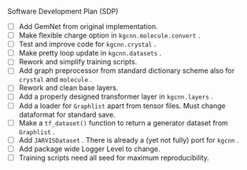 Software Development Plan (SDP)

* [ ] Add GemNet from original implementation.
* [ ] Make flexible charge option in ``kgcnn.molecule.convert`` .
* [ ] Test and improve code for ``kgcnn.crystal`` . 
* [ ] Make pretty loop update in `kgcnn.datasets` .
* [ ] Rework and simplify training scripts.
* [ ] Add graph preprocessor from standard dictionary scheme also for ``crystal`` and `molecule` .
* [ ] Rework and clean base layers.
* [ ] Add a properly designed transformer layer in ``kgcnn.layers`` .
* [ ] Add a loader for ``Graphlist`` apart from tensor files. Must change dataformat for standard save.
* [ ] Make a ``tf_dataset()`` function to return a generator dataset from `Graphlist` .
* [ ] Add ``JARVISDataset`` . There is already a (yet not fully) port for `kgcnn` .
* [ ] Add package wide Logger Level to change. 
* [ ] Training scripts need all seed for maximum reproducibility.